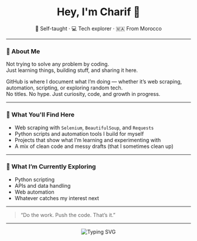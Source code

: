 <h1 align="center">Hey, I'm Charif 👋</h1>

<p align="center">
  🧠 Self-taught · 💻 Tech explorer · 🇲🇦 From Morocco
</p>

---

### 🧾 About Me

Not trying to solve any problem by coding.  
Just learning things, building stuff, and sharing it here.

GitHub is where I document what I’m doing — whether it’s web scraping, automation, scripting, or exploring random tech.  
No titles. No hype. Just curiosity, code, and growth in progress.

---

### 🧰 What You'll Find Here

- Web scraping with `Selenium`, `BeautifulSoup`, and `Requests`  
- Python scripts and automation tools I build for myself  
- Projects that show what I’m learning and experimenting with  
- A mix of clean code and messy drafts (that I sometimes clean up)

---

### 🧭 What I’m Currently Exploring

- Python scripting  
- APIs and data handling  
- Web automation  
- Whatever catches my interest next

---

> “Do the work. Push the code. That’s it.”

---

<p align="center">
  <img src="https://readme-typing-svg.demolab.com?font=Fira+Code&pause=1000&color=00BFFF&center=true&vCenter=true&width=435&lines=Not+a+title.;Not+a+brand.;Just+a+guy+who+codes." alt="Typing SVG" />
</p>
